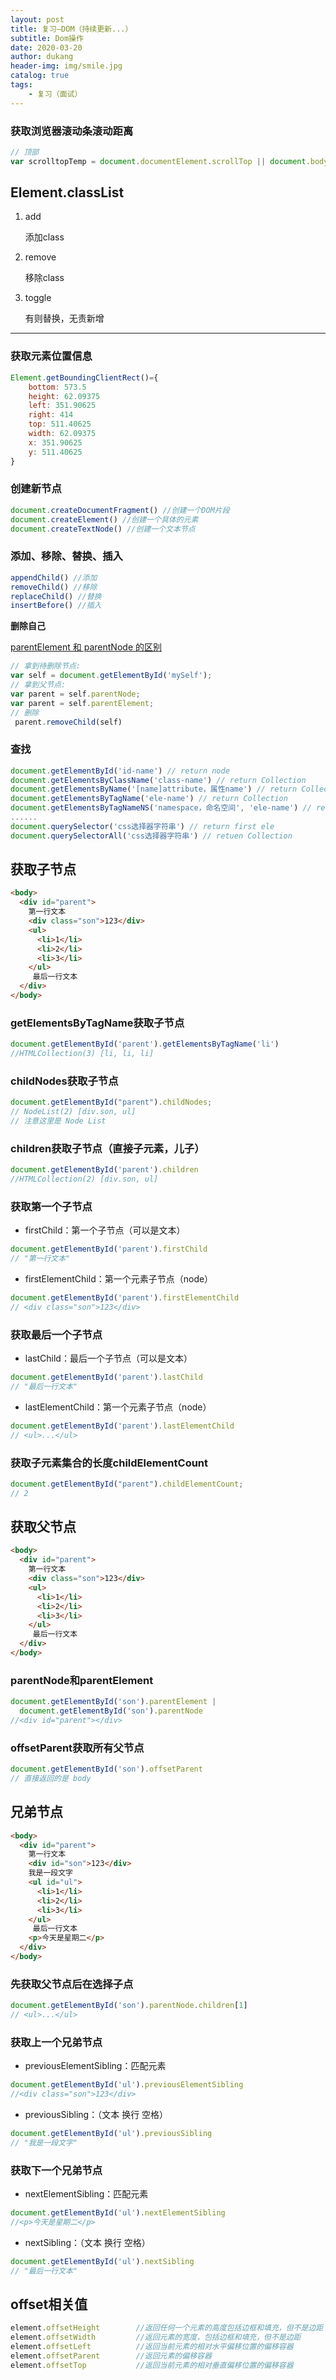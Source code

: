 ```yaml
---
layout: post
title: 复习—DOM（持续更新...）
subtitle: Dom操作
date: 2020-03-20
author: dukang
header-img: img/smile.jpg
catalog: true
tags: 
    - 复习（面试）
---
```


### 获取浏览器滚动条滚动距离

```js
// 顶部
var scrolltopTemp = document.documentElement.scrollTop || document.body.scrollTop;
```

## Element.classList

1. add

   添加class

2. remove

   移除class

3. toggle

   有则替换，无责新增



---

### 获取元素位置信息

```js
Element.getBoundingClientRect()={
    bottom: 573.5
    height: 62.09375
    left: 351.90625
    right: 414
    top: 511.40625
    width: 62.09375
    x: 351.90625
    y: 511.40625
}
```

### 创建新节点

```javascript
document.createDocumentFragment() //创建一个DOM片段
document.createElement() //创建一个具体的元素
document.createTextNode() //创建一个文本节点
```

### 添加、移除、替换、插入

```javascript
appendChild() //添加
removeChild() //移除
replaceChild() //替换
insertBefore() //插入
```

 **删除自己**

[parentElement 和 parentNode 的区别](https://liuna718-163-com.iteye.com/blog/998647)

```js
// 拿到待删除节点:
var self = document.getElementById('mySelf');
// 拿到父节点:
var parent = self.parentNode;
var parent = self.parentElement; 
// 删除
 parent.removeChild(self)
```

### 查找

```javascript
document.getElementById('id-name') // return node
document.getElementsByClassName('class-name') // return Collection
document.getElementsByName('[name]attribute，属性name') // return Collection
document.getElementsByTagName('ele-name') // return Collection
document.getElementsByTagNameNS('namespace，命名空间', 'ele-name') // return Collection
......
document.querySelector('css选择器字符串') // return first ele
document.querySelectorAll('css选择器字符串') // retuen Collection
```
## 获取子节点



```html
<body>
  <div id="parent">
    第一行文本
    <div class="son">123</div>
    <ul>
      <li>1</li>
      <li>2</li>
      <li>3</li>
    </ul>
     最后一行文本
  </div>
</body>
```



### getElementsByTagName获取子节点

```js
document.getElementById('parent').getElementsByTagName('li')
//HTMLCollection(3) [li, li, li]
```

### childNodes获取子节点

```js
document.getElementById("parent").childNodes;
// NodeList(2) [div.son, ul]
// 注意这里是 Node List
```

### children获取子节点（直接子元素，儿子）

```js
document.getElementById('parent').children 
//HTMLCollection(2) [div.son, ul]
```

### 获取第一个子节点

- firstChild：第一个子节点（可以是文本）

```js
document.getElementById('parent').firstChild 
// "第一行文本"
```

- firstElementChild：第一个元素子节点（node）

```js
document.getElementById('parent').firstElementChild 
// <div class="son">123</div>
```

### 获取最后一个子节点

- lastChild：最后一个子节点（可以是文本）

```js
document.getElementById('parent').lastChild 
// "最后一行文本"
```

- lastElementChild：第一个元素子节点（node）

```js
document.getElementById('parent').lastElementChild 
// <ul>...</ul>
```

### 获取子元素集合的长度childElementCount

```js
document.getElementById("parent").childElementCount; 
// 2
```

## 获取父节点

```html
<body>
  <div id="parent">
    第一行文本
    <div class="son">123</div>
    <ul>
      <li>1</li>
      <li>2</li>
      <li>3</li>
    </ul>
     最后一行文本
  </div>
</body>
```

### parentNode和parentElement

```js
document.getElementById('son').parentElement |
  document.getElementById('son').parentNode
//<div id="parent"></div>
```

### offsetParent获取所有父节点

```js
document.getElementById('son').offsetParent
// 直接返回的是 body
```

## 兄弟节点

```html
<body>
  <div id="parent">
    第一行文本
    <div id="son">123</div>
    我是一段文字
    <ul id="ul">
      <li>1</li>
      <li>2</li>
      <li>3</li>
    </ul>
     最后一行文本
    <p>今天是星期二</p>
  </div>
</body>
```

### 先获取父节点后在选择子点

```js
document.getElementById('son').parentNode.children[1]
// <ul>...</ul>
```

### 获取上一个兄弟节点

- previousElementSibling：匹配元素

```js
document.getElementById('ul').previousElementSibling
//<div class="son">123</div>
```

- previousSibling：（文本 换行 空格）

```js
document.getElementById('ul').previousSibling
// "我是一段文字"
```

### 获取下一个兄弟节点

- nextElementSibling：匹配元素

```js
document.getElementById('ul').nextElementSibling
//<p>今天是星期二</p>
```

- nextSibling：（文本 换行 空格）

```js
document.getElementById('ul').nextSibling
// "最后一行文本"
```

## offset相关值

```js
element.offsetHeight	   	//返回任何一个元素的高度包括边框和填充，但不是边距
element.offsetWidth    		//返回元素的宽度，包括边框和填充，但不是边距
element.offsetLeft    		//返回当前元素的相对水平偏移位置的偏移容器
element.offsetParent   		//返回元素的偏移容器
element.offsetTop        	//返回当前元素的相对垂直偏移位置的偏移容器
```

